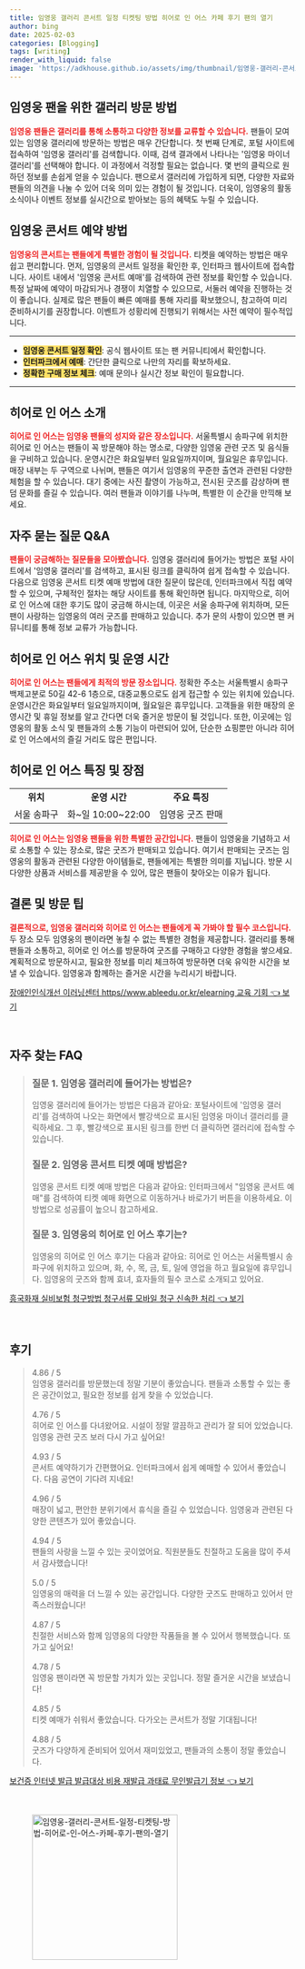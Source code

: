 ```yaml
---
title: 임영웅 갤러리 콘서트 일정 티켓팅 방법 히어로 인 어스 카페 후기 팬의 열기
author: bing
date: 2025-02-03
categories: [Blogging]
tags: [writing]
render_with_liquid: false
image: 'https://adkhouse.github.io/assets/img/thumbnail/임영웅-갤러리-콘서트-일정-티켓팅-방법-히어로-인-어스-카페-후기-팬의-열기.webp'
---
```



<h2 id='임영웅 팬을 위한 갤러리 방문 방법'>임영웅 팬을 위한 갤러리 방문 방법</h2>

<p><b><span style="color: #ee2323;">임영웅 팬들은 갤러리를 통해 소통하고 다양한 정보를 교류할 수 있습니다.</span></b> 팬들이 모여 있는 임영웅 갤러리에 방문하는 방법은 매우 간단합니다. 첫 번째 단계로, 포털 사이트에 접속하여 '임영웅 갤러리'를 검색합니다. 이때, 검색 결과에서 나타나는 '임영웅 마이너 갤러리'를 선택해야 합니다. 이 과정에서 걱정할 필요는 없습니다. 몇 번의 클릭으로 원하던 정보를 손쉽게 얻을 수 있습니다. 팬으로서 갤러리에 가입하게 되면, 다양한 자료와 팬들의 의견을 나눌 수 있어 더욱 의미 있는 경험이 될 것입니다. 더욱이, 임영웅의 활동 소식이나 이벤트 정보를 실시간으로 받아보는 등의 혜택도 누릴 수 있습니다.</p>

<h2 id='임영웅 콘서트 예약 방법'>임영웅 콘서트 예약 방법</h2>

<p><b><span style="color: #ee2323;">임영웅의 콘서트는 팬들에게 특별한 경험이 될 것입니다.</span></b> 티켓을 예약하는 방법은 매우 쉽고 편리합니다. 먼저, 임영웅의 콘서트 일정을 확인한 후, 인터파크 웹사이트에 접속합니다. 사이트 내에서 '임영웅 콘서트 예매'를 검색하여 관련 정보를 확인할 수 있습니다. 특정 날짜에 예약이 마감되거나 경쟁이 치열할 수 있으므로, 서둘러 예약을 진행하는 것이 좋습니다. 실제로 많은 팬들이 빠른 예매를 통해 자리를 확보했으니, 참고하여 미리 준비하시기를 권장합니다. 이벤트가 성황리에 진행되기 위해서는 사전 예약이 필수적입니다.</p>

<hr />

<ul>
    <li><b><span style="background-color: #ffe066;">임영웅 콘서트 일정 확인</span></b>: 공식 웹사이트 또는 팬 커뮤니티에서 확인합니다.</li>
    <li><b><span style="background-color: #ffe066;">인터파크에서 예매</span></b>: 간단한 클릭으로 나만의 자리를 확보하세요.</li>
    <li><b><span style="background-color: #ffe066;">정확한 구매 정보 체크</span></b>: 예매 문의나 실시간 정보 확인이 필요합니다.</li>
</ul>

<hr />

<h2 id='히어로 인 어스 소개'>히어로 인 어스 소개</h2>

<p><b><span style="color: #ee2323;">히어로 인 어스는 임영웅 팬들의 성지와 같은 장소입니다.</span></b> 서울특별시 송파구에 위치한 히어로 인 어스는 팬들이 꼭 방문해야 하는 명소로, 다양한 임영웅 관련 굿즈 및 음식들을 구비하고 있습니다. 운영시간은 화요일부터 일요일까지이며, 월요일은 휴무입니다. 매장 내부는 두 구역으로 나뉘며, 팬들은 여기서 임영웅의 꾸준한 출연과 관련된 다양한 체험을 할 수 있습니다. 대기 중에는 사진 촬영이 가능하고, 전시된 굿즈를 감상하며 팬덤 문화를 즐길 수 있습니다. 여러 팬들과 이야기를 나누며, 특별한 이 순간을 만끽해 보세요.</p>

<h2 id='자주 묻는 질문 Q&A'>자주 묻는 질문 Q&A</h2>

<p><b><span style="color: #ee2323;">팬들이 궁금해하는 질문들을 모아봤습니다.</span></b> 임영웅 갤러리에 들어가는 방법은 포털 사이트에서 '임영웅 갤러리'를 검색하고, 표시된 링크를 클릭하여 쉽게 접속할 수 있습니다. 다음으로 임영웅 콘서트 티켓 예매 방법에 대한 질문이 많은데, 인터파크에서 직접 예약할 수 있으며, 구체적인 절차는 해당 사이트를 통해 확인하면 됩니다. 마지막으로, 히어로 인 어스에 대한 후기도 많이 궁금해 하시는데, 이곳은 서울 송파구에 위치하며, 모든 팬이 사랑하는 임영웅의 여러 굿즈를 판매하고 있습니다. 추가 문의 사항이 있으면 팬 커뮤니티를 통해 정보 교류가 가능합니다.</p>

<h2 id='히어로 인 어스 위치 및 운영 시간'>히어로 인 어스 위치 및 운영 시간</h2>

<p><b><span style="color: #ee2323;">히어로 인 어스는 팬들에게 최적의 방문 장소입니다.</span></b> 정확한 주소는 서울특별시 송파구 백제고분로 50길 42-6 1층으로, 대중교통으로도 쉽게 접근할 수 있는 위치에 있습니다. 운영시간은 화요일부터 일요일까지이며, 월요일은 휴무입니다. 고객들을 위한 매장의 운영시간 및 휴일 정보를 알고 간다면 더욱 즐거운 방문이 될 것입니다. 또한, 이곳에는 임영웅의 활동 소식 및 팬들과의 소통 기능이 마련되어 있어, 단순한 쇼핑뿐만 아니라 히어로 인 어스에서의 즐길 거리도 많은 편입니다.</p>

<h2 id='히어로 인 어스 특징 및 장점'>히어로 인 어스 특징 및 장점</h2>

<table>
    <tr>
        <td style="text-align: center; height: 17px;"><b>위치</b></td>
        <td style="text-align: center; height: 17px;"><b>운영 시간</b></td>
        <td style="text-align: center; height: 17px;"><b>주요 특징</b></td>
    </tr>
    <tr>
        <td style="text-align: center; height: 17px;">서울 송파구</td>
        <td style="text-align: center; height: 17px;">화~일 10:00~22:00</td>
        <td style="text-align: center; height: 17px;">임영웅 굿즈 판매</td>
    </tr>
</table>

<p><b><span style="color: #ee2323;">히어로 인 어스는 임영웅 팬들을 위한 특별한 공간입니다.</span></b> 팬들이 임영웅을 기념하고 서로 소통할 수 있는 장소로, 많은 굿즈가 판매되고 있습니다. 여기서 판매되는 굿즈는 임영웅의 활동과 관련된 다양한 아이템들로, 팬들에게는 특별한 의미를 지닙니다. 방문 시 다양한 상품과 서비스를 제공받을 수 있어, 많은 팬들이 찾아오는 이유가 됩니다.</p>

<h2 id='결론 및 방문 팁'>결론 및 방문 팁</h2>

<p><b><span style="color: #ee2323;">결론적으로, 임영웅 갤러리와 히어로 인 어스는 팬들에게 꼭 가봐야 할 필수 코스입니다.</span></b> 두 장소 모두 임영웅의 팬이라면 놓칠 수 없는 특별한 경험을 제공합니다. 갤러리를 통해 팬들과 소통하고, 히어로 인 어스를 방문하여 굿즈를 구매하고 다양한 경험을 쌓으세요. 계획적으로 방문하시고, 필요한 정보를 미리 체크하여 방문하면 더욱 유익한 시간을 보낼 수 있습니다. 임영웅과 함께하는 즐거운 시간을 누리시기 바랍니다.</p>


<p><a class="click-button" title="장애인인식개선 이러닝센터 https//www.ableedu.or.kr/elearning 교육 기회" href="https://adkhouse.github.io/posts/%EC%9E%A5%EC%95%A0%EC%9D%B8%EC%9D%B8%EC%8B%9D%EA%B0%9C%EC%84%A0-%EC%9D%B4%EB%9F%AC%EB%8B%9D%EC%84%BC%ED%84%B0-httpswww.ableedu.or.krelearning-%EA%B5%90%EC%9C%A1-%EA%B8%B0%ED%9A%8C/" rel="dofollow">장애인인식개선 이러닝센터 https//www.ableedu.or.kr/elearning 교육 기회 👈 보기</a></p><br>
<h2 id='자주_찾는_FAQ'>자주 찾는 FAQ</h2>
<div itemscope="" itemtype="https://schema.org/FAQPage"> 
<blockquote> 
<div itemscope="" itemprop="mainEntity" itemtype="https://schema.org/Question"> 
<h3 itemprop="name">질문 1. 임영웅 갤러리에 들어가는 방법은?</h3> 
<div itemscope="" itemprop="acceptedAnswer" itemtype="https://schema.org/Answer"> 
<span itemprop="text"> 
<p>임영웅 갤러리에 들어가는 방법은 다음과 같아요: 포털사이트에 '임영웅 갤러리'를 검색하여 나오는 화면에서 빨강색으로 표시된 임영웅 마이너 갤러리를 클릭하세요. 그 후, 빨강색으로 표시된 링크를 한번 더 클릭하면 갤러리에 접속할 수 있습니다.</p> 
</span> 
</div> 
</div> 

<div itemscope="" itemprop="mainEntity" itemtype="https://schema.org/Question"> 
<h3 itemprop="name">질문 2. 임영웅 콘서트 티켓 예매 방법은?</h3> 
<div itemscope="" itemprop="acceptedAnswer" itemtype="https://schema.org/Answer"> 
<span itemprop="text"> 
<p>임영웅 콘서트 티켓 예매 방법은 다음과 같아요: 인터파크에서 "임영웅 콘서트 예매"를 검색하여 티켓 예매 화면으로 이동하거나 바로가기 버튼을 이용하세요. 이 방법으로 성공률이 높으니 참고하세요.</p> 
</span> 
</div> 
</div> 

<div itemscope="" itemprop="mainEntity" itemtype="https://schema.org/Question"> 
<h3 itemprop="name">질문 3. 임영웅의 히어로 인 어스 후기는?</h3> 
<div itemscope="" itemprop="acceptedAnswer" itemtype="https://schema.org/Answer"> 
<span itemprop="text"> 
<p>임영웅의 히어로 인 어스 후기는 다음과 같아요: 히어로 인 어스는 서울특별시 송파구에 위치하고 있으며, 화, 수, 목, 금, 토, 일에 영업을 하고 월요일에 휴무입니다. 임영웅의 굿즈와 함께 효녀, 효자들의 필수 코스로 소개되고 있어요.</p> 
</span> 
</div> 
</div> 
</blockquote> 
</div>
<p><a class="click-button" title="흥국화재 실비보험 청구방법 청구서류 모바일 청구 신속한 처리" href="https://adkhouse.github.io/posts/%ED%9D%A5%EA%B5%AD%ED%99%94%EC%9E%AC-%EC%8B%A4%EB%B9%84%EB%B3%B4%ED%97%98-%EC%B2%AD%EA%B5%AC%EB%B0%A9%EB%B2%95-%EC%B2%AD%EA%B5%AC%EC%84%9C%EB%A5%98-%EB%AA%A8%EB%B0%94%EC%9D%BC-%EC%B2%AD%EA%B5%AC-%EC%8B%A0%EC%86%8D%ED%95%9C-%EC%B2%98%EB%A6%AC/" rel="dofollow">흥국화재 실비보험 청구방법 청구서류 모바일 청구 신속한 처리 👈 보기</a></p><br>
<h2 id='후기'>후기</h2>
<div itemscope itemtype="https://schema.org/Product">
  <blockquote>
  <div itemprop="review" itemscope itemtype="https://schema.org/Review">
      <div itemprop="reviewRating" itemscope itemtype="https://schema.org/Rating"> <span itemprop="ratingValue">4.86</span> / <span itemprop="bestRating">5</span> </div>
      <span itemprop="reviewBody">임영웅 갤러리를 방문했는데 정말 기분이 좋았습니다. 팬들과 소통할 수 있는 좋은 공간이었고, 필요한 정보를 쉽게 찾을 수 있었습니다.</span>
  </div>
  <br>
  <div itemprop="review" itemscope itemtype="https://schema.org/Review">
      <div itemprop="reviewRating" itemscope itemtype="https://schema.org/Rating"> <span itemprop="ratingValue">4.76</span> / <span itemprop="bestRating">5</span> </div>
      <span itemprop="reviewBody">히어로 인 어스를 다녀왔어요. 시설이 정말 깔끔하고 관리가 잘 되어 있었습니다. 임영웅 관련 굿즈 보러 다시 가고 싶어요!</span>
  </div>
  <br>
  <div itemprop="review" itemscope itemtype="https://schema.org/Review">
      <div itemprop="reviewRating" itemscope itemtype="https://schema.org/Rating"> <span itemprop="ratingValue">4.93</span> / <span itemprop="bestRating">5</span> </div>
      <span itemprop="reviewBody">콘서트 예약하기가 간편했어요. 인터파크에서 쉽게 예매할 수 있어서 좋았습니다. 다음 공연이 기다려 지네요!</span>
  </div>
  <br>
  <div itemprop="review" itemscope itemtype="https://schema.org/Review">
      <div itemprop="reviewRating" itemscope itemtype="https://schema.org/Rating"> <span itemprop="ratingValue">4.96</span> / <span itemprop="bestRating">5</span> </div>
      <span itemprop="reviewBody">매장이 넓고, 편안한 분위기에서 휴식을 즐길 수 있었습니다. 임영웅과 관련된 다양한 콘텐츠가 있어 좋았습니다.</span>
  </div>
  <br>
  <div itemprop="review" itemscope itemtype="https://schema.org/Review">
      <div itemprop="reviewRating" itemscope itemtype="https://schema.org/Rating"> <span itemprop="ratingValue">4.94</span> / <span itemprop="bestRating">5</span> </div>
      <span itemprop="reviewBody">팬들의 사랑을 느낄 수 있는 곳이었어요. 직원분들도 친절하고 도움을 많이 주셔서 감사했습니다!</span>
  </div>
  <br>
  <div itemprop="review" itemscope itemtype="https://schema.org/Review">
      <div itemprop="reviewRating" itemscope itemtype="https://schema.org/Rating"> <span itemprop="ratingValue">5.0</span> / <span itemprop="bestRating">5</span> </div>
      <span itemprop="reviewBody">임영웅의 매력을 더 느낄 수 있는 공간입니다. 다양한 굿즈도 판매하고 있어서 만족스러웠습니다!</span>
  </div>
  <br>
  <div itemprop="review" itemscope itemtype="https://schema.org/Review">
      <div itemprop="reviewRating" itemscope itemtype="https://schema.org/Rating"> <span itemprop="ratingValue">4.87</span> / <span itemprop="bestRating">5</span> </div>
      <span itemprop="reviewBody">친절한 서비스와 함께 임영웅의 다양한 작품들을 볼 수 있어서 행복했습니다. 또 가고 싶어요!</span>
  </div>
  <br>
  <div itemprop="review" itemscope itemtype="https://schema.org/Review">
      <div itemprop="reviewRating" itemscope itemtype="https://schema.org/Rating"> <span itemprop="ratingValue">4.78</span> / <span itemprop="bestRating">5</span> </div>
      <span itemprop="reviewBody">임영웅 팬이라면 꼭 방문할 가치가 있는 곳입니다. 정말 즐거운 시간을 보냈습니다!</span>
  </div>
  <br>
  <div itemprop="review" itemscope itemtype="https://schema.org/Review">
      <div itemprop="reviewRating" itemscope itemtype="https://schema.org/Rating"> <span itemprop="ratingValue">4.85</span> / <span itemprop="bestRating">5</span> </div>
      <span itemprop="reviewBody">티켓 예매가 쉬워서 좋았습니다. 다가오는 콘서트가 정말 기대됩니다!</span>
  </div>
  <br>
  <div itemprop="review" itemscope itemtype="https://schema.org/Review">
      <div itemprop="reviewRating" itemscope itemtype="https://schema.org/Rating"> <span itemprop="ratingValue">4.88</span> / <span itemprop="bestRating">5</span> </div>
      <span itemprop="reviewBody">굿즈가 다양하게 준비되어 있어서 재미있었고, 팬들과의 소통이 정말 좋았습니다.</span>
  </div>
  </blockquote>
</div>
<p><a class="click-button" title="보건증 인터넷 발급 발급대상 비용 재발급 과태료 무인발급기 정보" href="https://adkhouse.github.io/posts/%EB%B3%B4%EA%B1%B4%EC%A6%9D-%EC%9D%B8%ED%84%B0%EB%84%B7-%EB%B0%9C%EA%B8%89-%EB%B0%9C%EA%B8%89%EB%8C%80%EC%83%81-%EB%B9%84%EC%9A%A9-%EC%9E%AC%EB%B0%9C%EA%B8%89-%EA%B3%BC%ED%83%9C%EB%A3%8C-%EB%AC%B4%EC%9D%B8%EB%B0%9C%EA%B8%89%EA%B8%B0-%EC%A0%95%EB%B3%B4/" rel="dofollow">보건증 인터넷 발급 발급대상 비용 재발급 과태료 무인발급기 정보 👈 보기</a></p><br>
<figure class="image"><img src="https://adkhouse.github.io/assets/img/thumbnail/임영웅-갤러리-콘서트-일정-티켓팅-방법-히어로-인-어스-카페-후기-팬의-열기.webp" alt="임영웅-갤러리-콘서트-일정-티켓팅-방법-히어로-인-어스-카페-후기-팬의-열기" width="256" height="256"></figure>